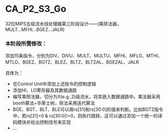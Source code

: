 # CA_P2_S3_Go
32位MIPS五级流水线处理器第三阶段设计——(乘除法器，MULT...MFHI...BGEZ...JALR)

### 本阶段所需修改：

添加15条指令，分别为DIV、DIVU、MULT、MULTU、MFHI、MFLO、MTHI、MTLO、BGEZ、BGTZ、BLEZ、BLTZ、BLTZAL、BGEZAL、JALR

具体为：

* 在Control Unit中添加上述指令的控制逻辑
* 添加HI、LO寄存器及其数据通路
* 编写乘除法器，切分为X(e.g.,2)级流水，将其嵌入数据通路中。乘法器采用booth算法+华莱士树，除法采用迭代算法
* BGE、BGT、BLT、BLE可以用rs[31]和rs[30:0]的值来判断。比如BGTZ指令中，若rs[31]=0 & rs[30:0]!=0，则执行跳转。这可以通过添加一个统一的译码模块并给出控制信号来实现
* ...
